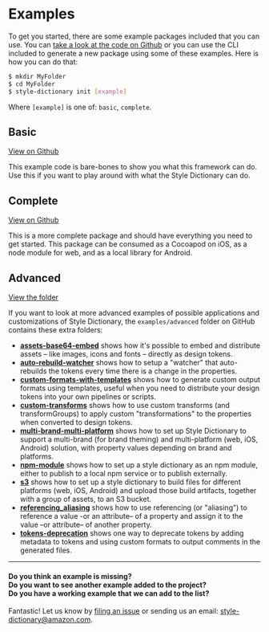 # Examples

To get you started, there are some example packages included that you can use. You can [take a look at the code on Github](https://github.com/amzn/style-dictionary/tree/master/examples/) or you can use the CLI included to generate a new package using some of these examples. Here is how you can do that:

```bash
$ mkdir MyFolder
$ cd MyFolder
$ style-dictionary init [example]
```

Where `[example]` is one of: `basic`, `complete`.

## Basic
[View on Github](https://github.com/amzn/style-dictionary/tree/master/examples/basic)

This example code is bare-bones to show you what this framework can do. Use this if you want to play around with what the Style Dictionary can do.


## Complete
[View on Github](https://github.com/amzn/style-dictionary/tree/master/examples/complete)

This is a more complete package and should have everything you need to get started. This package can be consumed as a Cocoapod on iOS, as a node module for web, and as a local library for Android.

## Advanced
[View the folder](https://github.com/amzn/style-dictionary/tree/master/examples/advanced)

If you want to look at more advanced examples of possible applications and customizations of Style Dictionary, the `examples/advanced` folder on GitHub contains these extra folders:

* [**assets-base64-embed**](https://github.com/amzn/style-dictionary/tree/master/examples/advanced/assets-base64-embed) shows how it's possible to embed and distribute assets – like images, icons and fonts – directly as design tokens.
* [**auto-rebuild-watcher**](https://github.com/amzn/style-dictionary/tree/master/examples/advanced/auto-rebuild-watcher) shows how to setup a "watcher" that auto-rebuilds the tokens every time there is a change in the properties.
* [**custom-formats-with-templates**](https://github.com/amzn/style-dictionary/tree/master/examples/advanced/custom-formats-with-templates) shows how to generate custom output formats using templates, useful when you need to distribute your design tokens into your own pipelines or scripts.
* [**custom-transforms**](https://github.com/amzn/style-dictionary/tree/master/examples/advanced/custom-transforms) shows how to use custom transforms (and transformGroups) to apply custom "transformations" to the properties when converted to design tokens.
* [**multi-brand-multi-platform**](https://github.com/amzn/style-dictionary/tree/master/examples/advanced/multi-brand-multi-platform) shows how to set up Style Dictionary to support a multi-brand (for brand theming) and multi-platform (web, iOS, Android) solution, with property values depending on brand and platforms.
* [**npm-module**](https://github.com/amzn/style-dictionary/tree/master/examples/advanced/npm-module) shows how to set up a style dictionary as an npm module, either to publish to a local npm service or to publish externally.
* [**s3**](https://github.com/amzn/style-dictionary/tree/master/examples/advanced/s3) shows how to set up a style dictionary to build files for different platforms (web, iOS, Android) and upload those build artifacts, together with a group of assets, to an S3 bucket.
* [**referencing_aliasing**](https://github.com/amzn/style-dictionary/tree/master/examples/advanced/referencing_aliasing) shows how to use referencing (or "aliasing") to reference a value -or an attribute– of a property and assign it to the value –or attribute– of another property.
* [**tokens-deprecation**](https://github.com/amzn/style-dictionary/tree/master/examples/advanced/tokens-deprecation) shows one way to deprecate tokens by adding metadata to tokens and using custom formats to output comments in the generated files.

---

#### Do you think an example is missing?<br/>Do you want to see another example added to the project?<br/>Do you have a working example that we can add to the list?

Fantastic! Let us know by [filing an issue](https://github.com/amzn/style-dictionary/issues) or sending us an email: style-dictionary@amazon.com.
